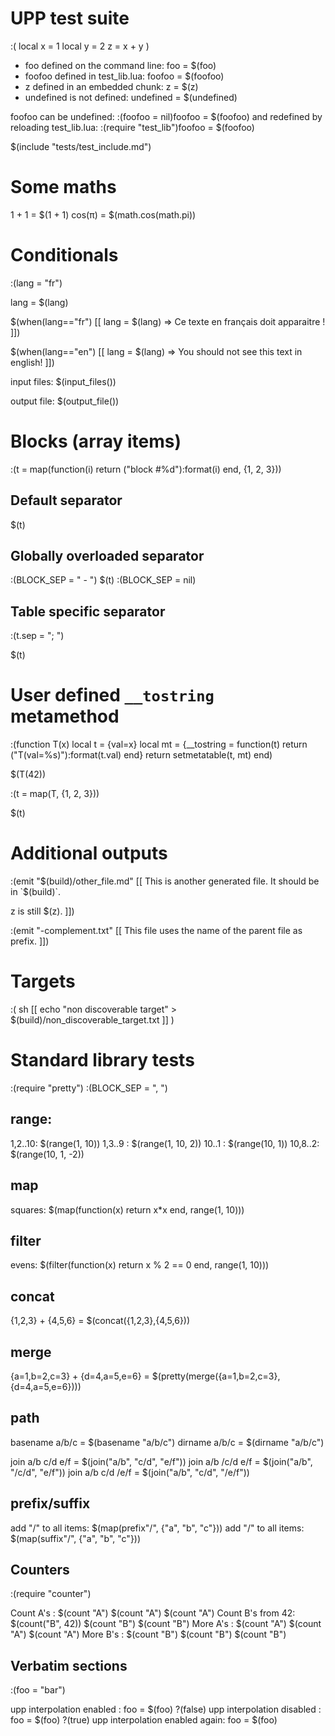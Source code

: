 # UPP test suite

:(  local x = 1
    local y = 2
    z = x + y
)

- foo defined on the command line: foo = $(foo)
- foofoo defined in test_lib.lua: foofoo = $(foofoo)
- z defined in an embedded chunk: z = $(z)
- undefined is not defined: undefined = $(undefined)

foofoo can be undefined: :(foofoo = nil)foofoo = $(foofoo)
and redefined by reloading test_lib.lua: :(require "test_lib")foofoo = $(foofoo)

$(include "tests/test_include.md")

# Some maths

1 + 1 = $(1 + 1)
cos(π) = $(math.cos(math.pi))

# Conditionals

:(lang = "fr")

lang = $(lang)

$(when(lang=="fr") [[
lang = $(lang) => Ce texte en français doit apparaitre !
]])

$(when(lang=="en") [[
lang = $(lang) => You should not see this text in english!
]])

input files: $(input_files())

output file: $(output_file())

# Blocks (array items)

:(t = map(function(i) return ("block #%d"):format(i) end, {1, 2, 3}))

## Default separator

$(t)

## Globally overloaded separator

:(BLOCK_SEP = " - ")
$(t)
:(BLOCK_SEP = nil)

## Table specific separator

:(t.sep = "; ")

$(t)

# User defined `__tostring` metamethod

:(function T(x)
    local t = {val=x}
    local mt = {__tostring = function(t) return ("T(val=%s)"):format(t.val) end}
    return setmetatable(t, mt)
end)

$(T(42))

:(t = map(T, {1, 2, 3}))

$(t)

# Additional outputs

:(emit "$(build)/other_file.md" [[
This is another generated file.
It should be in `$(build)`.

z is still $(z).
]])

:(emit "-complement.txt" [[
This file uses the name of the parent file as prefix.
]])

# Targets

:( sh [[
    echo "non discoverable target" > $(build)/non_discoverable_target.txt
]] )

# Standard library tests

:(require "pretty")
:(BLOCK_SEP = ", ")

## range:

1,2..10: $(range(1, 10))
1,3..9 : $(range(1, 10, 2))
10..1  : $(range(10, 1))
10,8..2: $(range(10, 1, -2))

## map

squares: $(map(function(x) return x*x end, range(1, 10)))

## filter

evens: $(filter(function(x) return x % 2 == 0 end, range(1, 10)))

## concat

{1,2,3} + {4,5,6} = $(concat({1,2,3},{4,5,6}))

## merge

{a=1,b=2,c=3} + {d=4,a=5,e=6} = $(pretty(merge({a=1,b=2,c=3},{d=4,a=5,e=6})))

## path

basename a/b/c = $(basename "a/b/c")
dirname  a/b/c = $(dirname "a/b/c")

join a/b c/d e/f = $(join("a/b", "c/d", "e/f"))
join a/b /c/d e/f = $(join("a/b", "/c/d", "e/f"))
join a/b c/d /e/f = $(join("a/b", "c/d", "/e/f"))

## prefix/suffix

add "/" to all items: $(map(prefix"/", {"a", "b", "c"}))
add "/" to all items: $(map(suffix"/", {"a", "b", "c"}))

## Counters

:(require "counter")

Count A's        : $(count "A") $(count "A") $(count "A")
Count B's from 42: $(count("B", 42)) $(count "B") $(count "B")
More A's         : $(count "A") $(count "A") $(count "A")
More B's         : $(count "B") $(count "B") $(count "B")

## Verbatim sections

:(foo = "bar")

upp interpolation enabled      : foo = $(foo)
?(false)
upp interpolation disabled     : foo = $(foo)
?(true)
upp interpolation enabled again: foo = $(foo)

